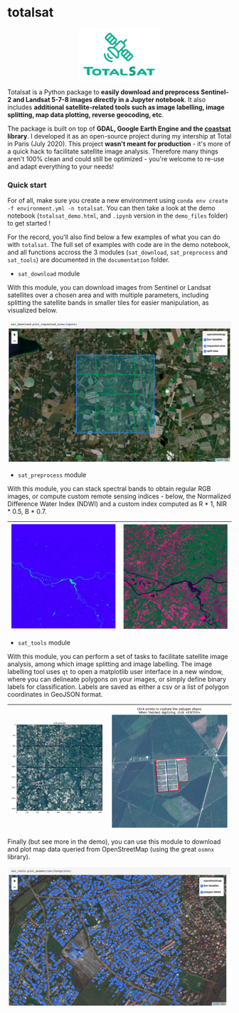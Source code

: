 # totalsat

<center><img align="center" src="demo_files/logo.png" height="120" alt="logo"></center>

Totalsat is a Python package to **easily download and preprocess Sentinel-2 and Landsat 5-7-8 images directly in a Jupyter notebook**. It also includes **additional satellite-related tools such as image labelling, image splitting, map data plotting, reverse geocoding, etc**.

The package is built on top of **GDAL, Google Earth Engine and the [coastsat](https://github.com/kvos/CoastSat) library**. I developed it as an open-source project during my intership at Total in Paris (July 2020). This project **wasn't meant for production** - it's more of a quick hack to facilitate satellite image analysis. Therefore many things aren't 100% clean and could still be optimized - you're welcome to re-use and adapt everything to your needs!

### Quick start

For of all, make sure you create a new environment using `conda env create -f environment.yml -n totalsat`. You can then take a look at the demo notebook (`totalsat_demo.html`, and `.ipynb` version in the `demo_files` folder) to get started !

For the record, you'll also find below a few examples of what you can do with `totalsat`. The full set of examples with code are in the demo notebook, and all functions accross the 3 modules (`sat_download`, `sat_preprocess` and `sat_tools`) are documented in the `documentation` folder.

* `sat_download` module

With this module, you can download images from Sentinel or Landsat satellites over a chosen area and with multiple parameters, including splitting the satellite bands in smaller tiles for easier manipulation, as visualized below.

![download_demo](demo_files/download_demo.png)

* `sat_preprocess` module

With this module, you can stack spectral bands to obtain regular RGB images, or compute custom remote sensing indices - below, the Normalized Difference Water Index (NDWI) and a custom index computed as R * 1, NIR * 0.5, B * 0.7.

| ![NDWI_demo](demo_files/NDWI_demo.png) | ![custom_index_demo](demo_files/custom_index_demo.png) |
| ------------- | ------------- |

* `sat_tools` module

With this module, you can perform a set of tasks to facilitate satellite image analysis, among which image splitting and image labelling. The image labelling tool uses `qt` to open a matplotlib user interface in a new window, where you can delineate polygons on your images, or simply define binary labels for classification. Labels are saved as either a csv or a list of polygon coordinates in GeoJSON format.

| ![split_image_demo](demo_files/split_image_demo.png) | ![labelizer_demo](demo_files/labelizer_demo.png) |
| ------------- | ------------- |

Finally (but see more in the demo), you can use this module to download and plot map data queried from OpenStreetMap (using the great `osmnx` library).

![OSM_demo](demo_files/OSM_demo.png)
